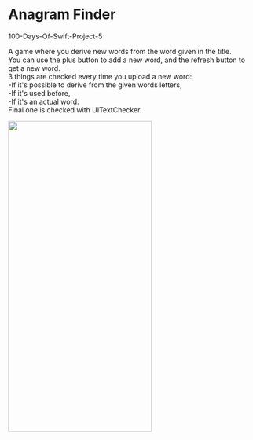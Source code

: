# Anagram Finder
100-Days-Of-Swift-Project-5

A game where you derive new words from the word given in the title. <br />
You can use the plus button to add a new word, and the refresh button to get a new word. <br />
3 things are checked every time you upload a new word: <br />
  -If it's possible to derive from the given words letters, <br />
  -If it's used before, <br />
  -If it's an actual word. <br />
Final one is checked with UITextChecker. <br />

<img src="https://user-images.githubusercontent.com/83502600/174064094-23f39a48-409c-4b02-9a39-c07ea2db9edf.png" width="292" height="633">

